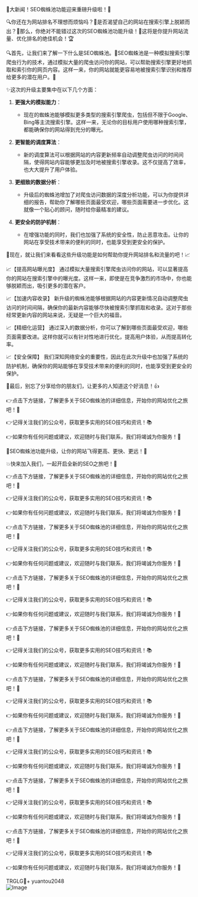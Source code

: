 🎉大新闻！SEO蜘蛛池功能迎来重磅升级啦！🚀

🔍你还在为网站排名不理想而烦恼吗？👀是否渴望自己的网站在搜索引擎上脱颖而出？🌟那么，你绝对不能错过这次的SEO蜘蛛池功能升级！🌈这将是你提升网站流量、优化排名的绝佳机会！🏆

🔍首先，让我们来了解一下什么是SEO蜘蛛池。🤖SEO蜘蛛池是一种模拟搜索引擎爬虫行为的技术，通过模拟大量的爬虫访问你的网站，可以帮助搜索引擎更好地抓取和索引你的网页内容。这样一来，你的网站就能更容易地被搜索引擎识别和推荐给更多的潜在用户。🔎

✨这次的升级主要集中在以下几个方面：
1. **更强大的模拟能力**：
   - 现在的蜘蛛池能够模拟更多类型的搜索引擎爬虫，包括但不限于Google、Bing等主流搜索引擎。这样一来，无论你的目标用户使用哪种搜索引擎，都能确保你的网站得到充分的曝光。
   
2. **更智能的调度算法**：
   - 新的调度算法可以根据网站的内容更新频率自动调整爬虫访问的时间间隔，使得网站内容能够更加及时地被搜索引擎收录。这不仅提高了效率，也大大提升了用户体验。
   
3. **更细致的数据分析**：
   - 升级后的蜘蛛池增加了对爬虫访问数据的深度分析功能，可以为你提供详细的报告，帮助你了解哪些页面最受欢迎，哪些页面需要进一步优化。这就像一个贴心的顾问，随时给你最精准的建议。
   
4. **更安全的防护机制**：
   - 在增强功能的同时，我们也加强了系统的安全性，防止恶意攻击。让你的网站在享受技术带来的便利的同时，也能享受到更安全的保护。

🎯现在，就让我们来看看这些升级功能是如何帮助你提升网站排名和流量的吧！📈

📈【提高网站曝光度】
通过模拟大量搜索引擎爬虫访问你的网站，可以显著提高你的网站在搜索引擎中的曝光度。这样一来，即使是在竞争激烈的市场中，你也能够脱颖而出，吸引更多的潜在客户。

📈【加速内容收录】
新升级的蜘蛛池能够根据网站的内容更新情况自动调整爬虫访问的时间间隔，确保你的最新内容能够尽快被搜索引擎抓取和收录。这对于那些经常更新内容的网站来说，无疑是一个巨大的福音。

📈【精细化运营】
通过深入的数据分析，你可以了解到哪些页面最受欢迎，哪些页面需要改进。这样你就可以有针对性地进行优化，提高用户体验，从而提高转化率。

📈【安全保障】
我们深知网络安全的重要性，因此在此次升级中也加强了系统的防护机制，确保你的网站能够在享受技术带来的便利的同时，也能享受到更安全的保护。

📢最后，别忘了分享给你的朋友们，让更多的人知道这个好消息！👍

👉点击下方链接，了解更多关于SEO蜘蛛池的详细信息，开始你的网站优化之旅吧！🔗

👉记得关注我们的公众号，获取更多实用的SEO技巧和资讯！📚

👉如果你有任何问题或建议，欢迎随时与我们联系，我们将竭诚为你服务！💬

🚀SEO蜘蛛池功能升级，让你的网站飞得更高、更快、更远！🚀

💥快来加入我们，一起开启全新的SEO之旅吧！🚀

👉点击下方链接，了解更多关于SEO蜘蛛池的详细信息，开始你的网站优化之旅吧！🔗

👉记得关注我们的公众号，获取更多实用的SEO技巧和资讯！📚

👉如果你有任何问题或建议，欢迎随时与我们联系，我们将竭诚为你服务！💬

👉点击下方链接，了解更多关于SEO蜘蛛池的详细信息，开始你的网站优化之旅吧！🔗

👉记得关注我们的公众号，获取更多实用的SEO技巧和资讯！📚

👉如果你有任何问题或建议，欢迎随时与我们联系，我们将竭诚为你服务！💬

👉点击下方链接，了解更多关于SEO蜘蛛池的详细信息，开始你的网站优化之旅吧！🔗

👉记得关注我们的公众号，获取更多实用的SEO技巧和资讯！📚

👉如果你有任何问题或建议，欢迎随时与我们联系，我们将竭诚为你服务！💬

👉点击下方链接，了解更多关于SEO蜘蛛池的详细信息，开始你的网站优化之旅吧！🔗

👉记得关注我们的公众号，获取更多实用的SEO技巧和资讯！📚

👉如果你有任何问题或建议，欢迎随时与我们联系，我们将竭诚为你服务！💬

👉点击下方链接，了解更多关于SEO蜘蛛池的详细信息，开始你的网站优化之旅吧！🔗

👉记得关注我们的公众号，获取更多实用的SEO技巧和资讯！📚

👉如果你有任何问题或建议，欢迎随时与我们联系，我们将竭诚为你服务！💬

👉点击下方链接，了解更多关于SEO蜘蛛池的详细信息，开始你的网站优化之旅吧！🔗

👉记得关注我们的公众号，获取更多实用的SEO技巧和资讯！📚

👉如果你有任何问题或建议，欢迎随时与我们联系，我们将竭诚为你服务！💬

👉点击下方链接，了解更多关于SEO蜘蛛池的详细信息，开始你的网站优化之旅吧！🔗

👉记得关注我们的公众号，获取更多实用的SEO技巧和资讯！📚

👉如果你有任何问题或建议，欢迎随时与我们联系，我们将竭诚为你服务！💬

👉点击下方链接，了解更多关于SEO蜘蛛池的详细信息，开始你的网站优化之旅吧！🔗

👉记得关注我们的公众号，获取更多实用的SEO技巧和资讯！📚

👉如果你有任何问题或建议，欢迎随时与我们联系，我们将竭诚为你服务！💬

TRGLG💪+ yuantou2048  
![Image](https://github.com/user-attachments/assets/42a5a4a5-fea9-4a1d-8aa0-73e57e430cca)